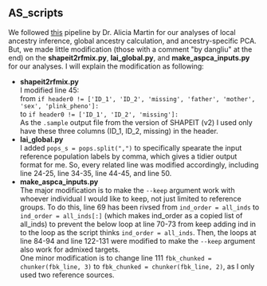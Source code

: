 ## AS_scripts
We followed [this](https://github.com/armartin/ancestry_pipeline) pipeline by Dr. Alicia Martin for our analyses of local ancestry inference, global ancestry calculation, and ancestry-specific PCA. But, we made little modification (those with a comment "by dangliu" at the end) on the **shapeit2rfmix.py**, **lai_global.py**, and **make_aspca_inputs.py** for our analyses. I will explain the modification as following:  
*  **shapeit2rfmix.py**  
I modified line 45:  
from ```if header0 != ['ID_1', 'ID_2', 'missing', 'father', 'mother', 'sex', 'plink_pheno']:```  
to ```if header0 != ['ID_1', 'ID_2', 'missing']:```  
As the ```.sample``` output file from the version of SHAPEIT (v2) I used only have these three columns (ID_1, ID_2, missing) in the header.  
* **lai_global.py**  
I added ```pops_s = pops.split(",")``` to specifically spearate the input reference population labels by comma, which gives a tidier output format for me. So, every related line was modified accordingly, including line 24-25, line 34-35, line 44-45, and line 50.  
*  **make_aspca_inputs.py**  
The major modification is to make the ```--keep``` argument work with whoever individual I would like to keep, not just limited to reference groups. To do this, line 69 has been rivsed from ```ind_order = all_inds``` to ```ind_order = all_inds[:]``` (which makes ind_order as a copied list of all_inds) to prevent the below loop at line 70-73 from keep adding ind in to the loop as the script thinks ```ind_order = all_inds```. Then, the loops at line 84-94 and line 122-131 were modified to make the ```--keep``` argument also work for admixed targets.  
One minor modification is to change line 111 ```fbk_chunked = chunker(fbk_line, 3)``` to ```fbk_chunked = chunker(fbk_line, 2)```, as I only used two reference sources.  